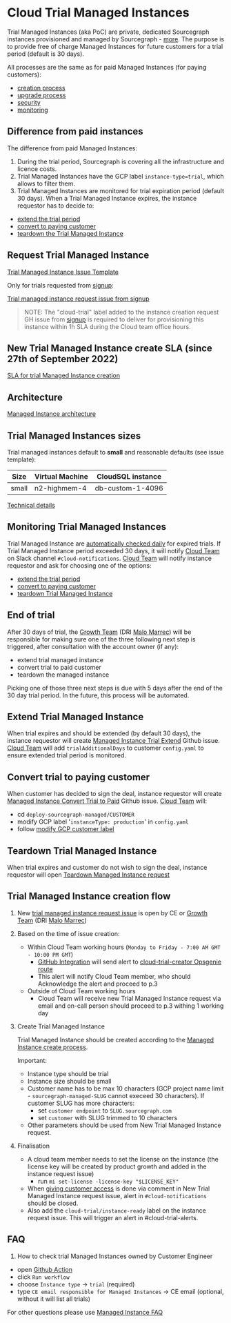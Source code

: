 # Cloud Trial Managed Instances

Trial Managed Instances (aka PoC) are private, dedicated Sourcegraph instances provisioned and managed by Sourcegraph - [more](https://docs.sourcegraph.com/cloud).
The purpose is to provide free of charge Managed Instances for future customers for a trial period (default is 30 days).

All processes are the same as for paid Managed Instances (for paying customers):

- [creation process](./technical-docs/v1.1/mi1-1_creation_process.md)
- [upgrade process](./technical-docs/index.md#release-process)
- [security](./technical-docs/index.md#security)
- [monitoring](./technical-docs/index.md#monitoring-and-alerting)

## Difference from paid instances

The difference from paid Managed Instances:

1. During the trial period, Sourcegraph is covering all the infrastructure and licence costs.
1. Trial Managed Instances have the GCP label `instance-type=trial`, which allows to filter them.
1. Trial Managed Instances are monitored for trial expiration period (default 30 days). When a Trial Managed Instance expires, the instance requestor has to decide to:

- [extend the trial period](#extend-trial-managed-instance)
- [convert to paying customer](#convert-trial-to-paying-customer)
- [teardown the Trial Managed Instance](#teardown-trial-managed-instance)

## Request Trial Managed Instance

[Trial Managed Instance Issue Template](https://github.com/sourcegraph/customer/issues/new?assignees=&labels=team%2Fcloud%2C+mi%2Cmi%2Fnew-instance-request&template=new_managed_instance.md&title=New+Managed+Instance+request%3A+%5BCUSTOMER+NAME%5D)

Only for trials requested from [signup](https://signup.sourcegraph.com/):

[Trial managed instance request issue from signup](https://github.com/sourcegraph/customer/issues/new?assignees=&labels=team%2Fcloud%2C+mi%2Cmi%2Fnew-instance-request%2C+cloud-trial&template=new_trial_managed_instance.md&title=New+Trial+Managed+Instance+request%3A+%5Bdomain+name%5D)

> NOTE: The "cloud-trial" label added to the instance creation request GH issue from [signup](https://signup.sourcegraph.com/) is required to deliver for provisioning this instance within 1h SLA during the Cloud team office hours.

## New Trial Managed Instance create SLA (since 27th of September 2022)

[SLA for trial Managed Instance creation](./index.md#slas-for-managed-instances)

## Architecture

[Managed Instance architecture](./technical-docs/index.md)

## Trial Managed Instances sizes

Trial managed instances default to **small** and reasonable defaults (see issue template):

| Size  | Virtual Machine | CloudSQL instance |
| ----- | --------------- | ----------------- |
| small | n2-highmem-4    | db-custom-1-4096  |

[Technical details](https://github.com/sourcegraph/deploy-sourcegraph-managed/blob/main/util/cmd/mg_create.go#L67)

## Monitoring Trial Managed Instances

Trial Managed Instance are [automatically checked daily](https://github.com/sourcegraph/deploy-sourcegraph-managed/actions/workflows/trials_expire.yml) for expired trials. If Trial Managed Instance period exceeded 30 days, it will notify [Cloud Team](././index.md#team) on Slack channel `#cloud-notifications`. [Cloud Team](././index.md#team) will notify instance requestor and ask for choosing one of the options:

- [extend the trial period](#extend-trial-managed-instance)
- [convert to paying customer](#convert-trial-to-paying-customer)
- [teardown Trial Managed Instance](#teardown-trial-managed-instance)

## End of trial

After 30 days of trial, the [Growth Team](../engineering/teams/growth/index.md) (DRI [Malo Marrec](../../team/index.md#sts=Malo%20Marrec)) will be responsible for making sure one of the three following next step is triggered, after consultation with the account owner (if any):

- extend trial managed instance
- convert trial to paid customer
- teardown the managed instance

Picking one of those three next steps is due with 5 days after the end of the 30 day trial period. In the future, this process will be automated.

## Extend Trial Managed Instance

When trial expires and should be extended (by default 30 days), the instance requestor will create [Managed Instance Trial Extend](index.md#managed-instance-requests) Github issue. [Cloud Team](././index.md#team) will add `trialAdditionalDays` to customer `config.yaml` to ensure extended trial period is monitored.

## Convert trial to paying customer

When customer has decided to sign the deal, instance requestor will create [Managed Instance Convert Trial to Paid](index.md#managed-instance-requests) Github issue. [Cloud Team](././index.md#team) will:

- cd `deploy-sourcegraph-managed/CUSTOMER`
- modify GCP label '`instanceType: production`' in `config.yaml`
- follow [modify GCP customer label](./technical-docs/operations.md#modify-customer-specific-gcp-managed-instance-labels)

## Teardown Trial Managed Instance

When trial expires and customer do not wish to sign the deal, instance requestor will open [Teardown Managed Instance request](./index.md#managed-instance-requests)

## Trial Managed Instance creation flow

1. New [trial managed instance request issue](https://github.com/sourcegraph/customer/issues/new?assignees=&labels=team%2Fcloud%2C+mi%2Cmi%2Fnew-instance-request%2C+cloud-trial&template=new_trial_managed_instance.md&title=New+Trial+Managed+Instance+request%3A+%5Bdomain+name%5D) is open by CE or [Growth Team](../engineering/teams/growth/index.md) (DRI [Malo Marrec](../../team/index.md#sts=Malo%20Marrec))
2. Based on the time of issue creation:

   - Within Cloud Team working hours (`Monday to Friday - 7:00 AM GMT - 10:00 PM GMT`)
     - [GitHub Integration](https://sourcegraph.app.opsgenie.com/settings/integration/edit/GitHub/f69b65ee-8cbe-4557-8ed8-13b294c45667?teamId=9ec2825d-38da-4e2b-bdec-a0c03d11d420) will send alert to [cloud-trial-creator Opsgenie route](https://sourcegraph.app.opsgenie.com/teams/dashboard/9ec2825d-38da-4e2b-bdec-a0c03d11d420/main)
     - This alert will notify Cloud Team member, who should Acknowledge the alert and proceed to p.3
   - Outside of Cloud Team working hours
     - Cloud Team will receive new Trial Managed Instance request via email and on-call person should proceed to p.3 withing 1 working day

3. Create Trial Managed Instance

   Trial Managed Instance should be created according to the [Managed Instance create process](./technical-docs/v1.1/mi1-1_creation_process.md).

   Important:

   - Instance type should be trial
   - Instance size should be small
   - Customer name has to be max 10 characters (GCP project name limit - `sourcegraph-managed-SLUG` cannot execeed 30 characters). If customer SLUG has more characters:
     - set `customer endpoint` to `SLUG.sourcegraph.com`
     - set `customer` with SLUG trimmed to 10 characters
   - Other parameters should be used from New Trial Managed Instance request.

4. Finalisation

   - A cloud team member needs to set the license on the instance (the license key will be created by product growth and added in the instance request issue)
     - run `mi set-license -license-key "$LICENSE_KEY"`
   - When [giving customer access](./technical-docs/v1.1/mi1-1_creation_process.md#giving-customer-access) is done via comment in New Trial Managed Instance request issue, alert in `#cloud-notifications` should be closed.
   - Also add the `cloud-trial/instance-ready` label on the instance request issue. This will trigger an alert in #cloud-trial-alerts.

## FAQ

1. How to check trial Managed Instances owned by Customer Engineer

- open [Github Action](https://github.com/sourcegraph/deploy-sourcegraph-managed/actions/workflows/mi_info.yml)
- click `Run workflow`
- choose `Instance type` -> `trial` (required)
- type `CE email responsible for Managed Instances` -> CE email (optional, without it will list all trials)

For other questions please use [Managed Instance FAQ](./index.md#faq)
